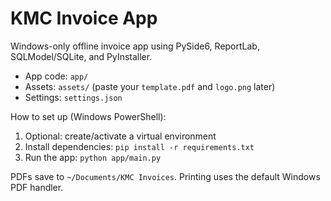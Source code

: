 # KMC Invoice App

Windows-only offline invoice app using PySide6, ReportLab, SQLModel/SQLite, and PyInstaller.

- App code: `app/`
- Assets: `assets/` (paste your `template.pdf` and `logo.png` later)
- Settings: `settings.json`

How to set up (Windows PowerShell):
1. Optional: create/activate a virtual environment
2. Install dependencies: `pip install -r requirements.txt`
3. Run the app: `python app/main.py`

PDFs save to `~/Documents/KMC Invoices`. Printing uses the default Windows PDF handler.
